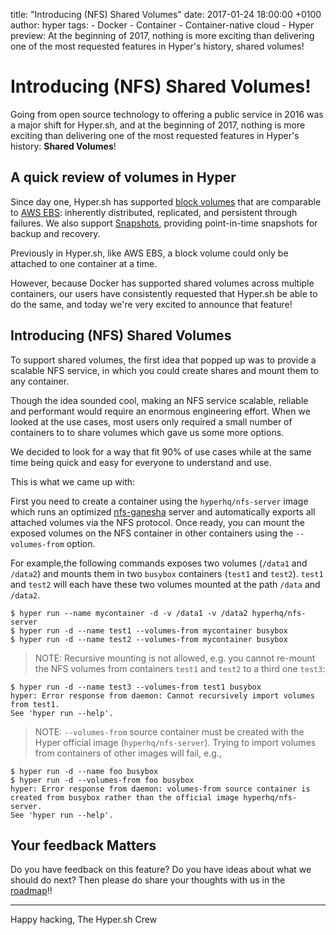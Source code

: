title: "Introducing (NFS) Shared Volumes"
date: 2017-01-24 18:00:00 +0100
author: hyper
tags:
    - Docker
    - Container
    - Container-native cloud
    - Hyper
preview: At the beginning of 2017, nothing is more exciting than delivering one of the most requested features in Hyper's history, shared volumes!

# Introducing (NFS) Shared Volumes!

Going from open source technology to offering a public service in 2016 was a major shift for Hyper.sh, and at the beginning of 2017, nothing is more exciting than delivering one of the most requested features in Hyper's history: **Shared Volumes**!

## A quick review of volumes in Hyper
Since day one, Hyper.sh has supported [block volumes](https://docs.hyper.sh/Feature/storage/volume.html) that are comparable to [AWS EBS](https://aws.amazon.com/ebs/): inherently distributed, replicated, and persistent through failures. We also support [Snapshots](https://docs.hyper.sh/Feature/storage/snapshot.html), providing point-in-time snapshots for backup and recovery.

Previously in Hyper.sh, like AWS EBS, a block volume could only be attached to one container at a time. 

However, because Docker has supported shared volumes across multiple containers, our users have consistently requested that Hyper.sh be able to do the same, and today we're very excited to announce that feature!

## Introducing (NFS) Shared Volumes
To support shared volumes, the first idea that popped up was to provide a scalable NFS service, in which you could create shares and mount them to any container.

Though the idea sounded cool, making an NFS service scalable, reliable and performant would require an enormous engineering effort. When we looked at the use cases, most users only required a small number of containers to to share volumes which gave us some more options.

We decided to look for a way that fit 90% of use cases while at the same time being quick and easy for everyone to understand and use.

This is what we came up with:

First you need to create a container using the `hyperhq/nfs-server` image which runs an optimized [nfs-ganesha](https://github.com/nfs-ganesha/nfs-ganesha) server and automatically exports all attached volumes via the NFS protocol. Once ready, you can mount the exposed volumes on the NFS container in other containers using the `--volumes-from` option.

For example,the following commands exposes two volumes (`/data1` and `/data2`) and mounts them in two `busybox` containers (`test1` and `test2`). `test1` and `test2` will each have these two volumes mounted at the path `/data` and `/data2`.

    $ hyper run --name mycontainer -d -v /data1 -v /data2 hyperhq/nfs-server
    $ hyper run -d --name test1 --volumes-from mycontainer busybox
    $ hyper run -d --name test2 --volumes-from mycontainer busybox

> NOTE: Recursive mounting is not allowed, e.g. you cannot re-mount the NFS volumes from containers `test1` and `test2` to a third one `test3`:

    $ hyper run -d --name test3 --volumes-from test1 busybox
    hyper: Error response from daemon: Cannot recursively import volumes from test1.
    See 'hyper run --help'.

> NOTE: `--volumes-from` source container must be created with the Hyper official image (`hyperhq/nfs-server`). Trying to import volumes from containers of other images will fail, e.g.,

    $ hyper run -d --name foo busybox
    $ hyper run -d --volumes-from foo busybox
    hyper: Error response from daemon: volumes-from source container is created from busybox rather than the official image hyperhq/nfs-server.
    See 'hyper run --help'.

## Your feedback Matters

Do you have feedback on this feature? Do you have ideas about what we should do next? Then please do share your thoughts with us in the [roadmap](https://trello.com/b/7fEwaPRd/roadmap)!!

--------------------------------------

Happy hacking,
The Hyper.sh Crew